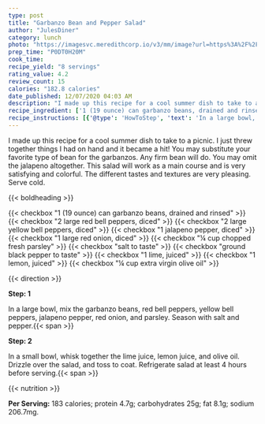 ```yaml
---
type: post
title: "Garbanzo Bean and Pepper Salad"
author: "JulesDiner"
category: lunch
photo: "https://imagesvc.meredithcorp.io/v3/mm/image?url=https%3A%2F%2Fimages.media-allrecipes.com%2Fuserphotos%2F999267.jpg"
prep_time: "P0DT0H20M"
cook_time: 
recipe_yield: "8 servings"
rating_value: 4.2
review_count: 15
calories: "182.8 calories"
date_published: 12/07/2020 04:03 AM
description: "I made up this recipe for a cool summer dish to take to a picnic. I just threw together things I had on hand and it became a hit! You may substitute your favorite type of bean for the garbanzos. Any firm bean will do. You may omit the jalapeno altogether. This salad will work as a main course and is very satisfying and colorful. The different tastes and textures are very pleasing. Serve cold."
recipe_ingredient: ['1 (19 ounce) can garbanzo beans, drained and rinsed', '2 large red bell peppers, diced', '2 large yellow bell peppers, diced', '1 jalapeno pepper, diced', '1 large red onion, diced', '¼ cup chopped fresh parsley', 'salt to taste', 'ground black pepper to taste', '1 lime, juiced', '1 lemon, juiced', '¼ cup extra virgin olive oil']
recipe_instructions: [{'@type': 'HowToStep', 'text': 'In a large bowl, mix the garbanzo beans, red bell peppers, yellow bell peppers, jalapeno pepper, red onion, and parsley. Season with salt and pepper.\n'}, {'@type': 'HowToStep', 'text': 'In a small bowl, whisk together the lime juice, lemon juice, and olive oil. Drizzle over the salad, and toss to coat. Refrigerate salad at least 4 hours before serving.\n'}]
---
```


I made up this recipe for a cool summer dish to take to a picnic. I just threw together things I had on hand and it became a hit! You may substitute your favorite type of bean for the garbanzos. Any firm bean will do. You may omit the jalapeno altogether. This salad will work as a main course and is very satisfying and colorful. The different tastes and textures are very pleasing. Serve cold. 

{{< boldheading >}}

{{< checkbox "1 (19 ounce) can garbanzo beans, drained and rinsed" >}}
{{< checkbox "2 large red bell peppers, diced" >}}
{{< checkbox "2 large yellow bell peppers, diced" >}}
{{< checkbox "1  jalapeno pepper, diced" >}}
{{< checkbox "1 large red onion, diced" >}}
{{< checkbox "¼ cup chopped fresh parsley" >}}
{{< checkbox "salt to taste" >}}
{{< checkbox "ground black pepper to taste" >}}
{{< checkbox "1  lime, juiced" >}}
{{< checkbox "1  lemon, juiced" >}}
{{< checkbox "¼ cup extra virgin olive oil" >}}


{{< direction >}}

**Step: 1**

In a large bowl, mix the garbanzo beans, red bell peppers, yellow bell peppers, jalapeno pepper, red onion, and parsley. Season with salt and pepper.{{< span >}}

**Step: 2**

In a small bowl, whisk together the lime juice, lemon juice, and olive oil. Drizzle over the salad, and toss to coat. Refrigerate salad at least 4 hours before serving.{{< span >}}

{{< nutrition >}}

**Per Serving:** 183 calories; protein 4.7g; carbohydrates 25g; fat 8.1g; sodium 206.7mg.